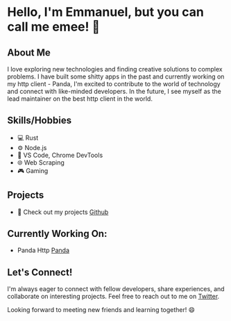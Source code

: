 # Hello, I'm Emmanuel, but you can call me emee! 👋

<!--- 🌍 Based in Nigeria 🇳🇬 --> 

## About Me

I love exploring new technologies and finding creative solutions to complex problems. I have built some shitty apps in the past and currently working on my http client - Panda, I'm excited to contribute to the world of technology and connect with like-minded developers. In the future, I see myself as the lead maintainer on the best http client in the world.

## Skills/Hobbies

- 💻 Rust
- ⚙️ Node.js
- 📝 VS Code, Chrome DevTools
- 🌐 Web Scraping
- 🎮 Gaming

## Projects

[//]: # "This is a comment"
- 🚀 Check out my projects [Github](https://github.com/emee-dev)

## Currently Working On:
 - Panda Http [Panda](https://github.com/emee-dev/pinpanda)

## Let's Connect!

I'm always eager to connect with fellow developers, share experiences, and collaborate on interesting projects. Feel free to reach out to me on [Twitter](https://x.com/___emee_).

[//]: # "via [LinkedIn](your-linkedin-profile) or follow me"

Looking forward to meeting new friends and learning together! 😄
